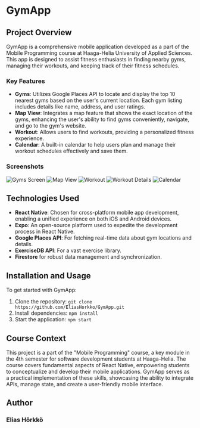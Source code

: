# GymApp

## Project Overview

GymApp is a comprehensive mobile application developed as a part of the Mobile Programming course at Haaga-Helia University of Applied Sciences. This app is designed to assist fitness enthusiasts in finding nearby gyms, managing their workouts, and keeping track of their fitness schedules.

### Key Features

- **Gyms**: Utilizes Google Places API to locate and display the top 10 nearest gyms based on the user's current location. Each gym listing includes details like name, address, and user ratings.
- **Map View**: Integrates a map feature that shows the exact location of the gyms, enhancing the user's ability to find gyms conveniently, navigate, and go to the gym's website.
- **Workout**: Allows users to find workouts, providing a personalized fitness experience.
- **Calendar**: A built-in calendar to help users plan and manage their workout schedules effectively and save them.

### Screenshots

![Gyms Screen](./assets/img/IMG_8132.png)
![Map View](./assets/img/IMG_8133.png)
![Workout](./assets/img/IMG_8134.png)
![Workout Details](./assets/img/IMG_8135.png)
![Calendar](./assets/img/IMG_8136.png)



## Technologies Used

- **React Native**: Chosen for cross-platform mobile app development, enabling a unified experience on both iOS and Android devices.
- **Expo**: An open-source platform used to expedite the development process in React Native.
- **Google Places API**: For fetching real-time data about gym locations and details.
- **ExerciseDB API**: For a vast exercise library.
- **Firestore** for robust data management and synchronization.

## Installation and Usage

To get started with GymApp:

1. Clone the repository: `git clone https://github.com/EliasHorkko/GymApp.git`
2. Install dependencies: `npm install`
3. Start the application: `npm start`

## Course Context

This project is a part of the "Mobile Programming" course, a key module in the 4th semester for software development students at Haaga-Helia. The course covers fundamental aspects of React Native, empowering students to conceptualize and develop their mobile applications. GymApp serves as a practical implementation of these skills, showcasing the ability to integrate APIs, manage state, and create a user-friendly mobile interface.


## Author
### Elias Hörkkö
